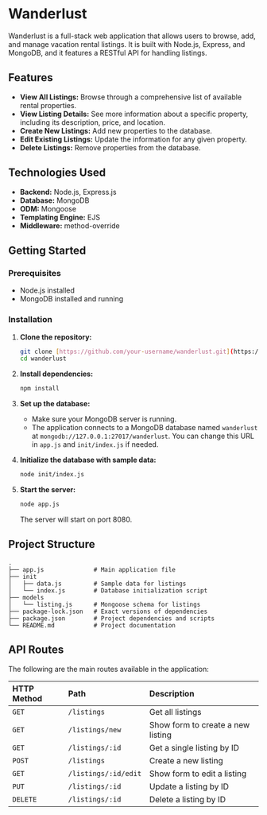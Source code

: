 # Wanderlust

Wanderlust is a full-stack web application that allows users to browse, add, and manage vacation rental listings. It is built with Node.js, Express, and MongoDB, and it features a RESTful API for handling listings.

## Features

* **View All Listings:** Browse through a comprehensive list of available rental properties.
* **View Listing Details:** See more information about a specific property, including its description, price, and location.
* **Create New Listings:** Add new properties to the database.
* **Edit Existing Listings:** Update the information for any given property.
* **Delete Listings:** Remove properties from the database.

## Technologies Used

* **Backend:** Node.js, Express.js
* **Database:** MongoDB
* **ODM:** Mongoose
* **Templating Engine:** EJS
* **Middleware:** method-override

## Getting Started

### Prerequisites

* Node.js installed
* MongoDB installed and running

### Installation

1.  **Clone the repository:**
    ```sh
    git clone [https://github.com/your-username/wanderlust.git](https://github.com/your-username/wanderlust.git)
    cd wanderlust
    ```

2.  **Install dependencies:**
    ```sh
    npm install
    ```

3.  **Set up the database:**
    * Make sure your MongoDB server is running.
    * The application connects to a MongoDB database named `wanderlust` at `mongodb://127.0.0.1:27017/wanderlust`. You can change this URL in `app.js` and `init/index.js` if needed.

4.  **Initialize the database with sample data:**
    ```sh
    node init/index.js
    ```

5.  **Start the server:**
    ```sh
    node app.js
    ```
    The server will start on port 8080.

## Project Structure

```
.
├── app.js              # Main application file
├── init
│   ├── data.js         # Sample data for listings
│   └── index.js        # Database initialization script
├── models
│   └── listing.js      # Mongoose schema for listings
├── package-lock.json   # Exact versions of dependencies
├── package.json        # Project dependencies and scripts
└── README.md           # Project documentation
```

## API Routes

The following are the main routes available in the application:

| HTTP Method | Path                  | Description                      |
| :---------- | :-------------------- | :------------------------------- |
| `GET`       | `/listings`           | Get all listings                 |
| `GET`       | `/listings/new`       | Show form to create a new listing|
| `GET`       | `/listings/:id`       | Get a single listing by ID       |
| `POST`      | `/listings`           | Create a new listing             |
| `GET`       | `/listings/:id/edit`  | Show form to edit a listing      |
| `PUT`       | `/listings/:id`       | Update a listing by ID           |
| `DELETE`    | `/listings/:id`       | Delete a listing by ID           |
```